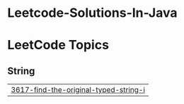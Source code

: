 # Leetcode-Solutions-In-Java
<!---LeetCode Topics Start-->
# LeetCode Topics
## String
|  |
| ------- |
| [3617-find-the-original-typed-string-i](https://github.com/pratham1singh/Leetcode-Solutions-In-Java/tree/master/3617-find-the-original-typed-string-i) |
<!---LeetCode Topics End-->